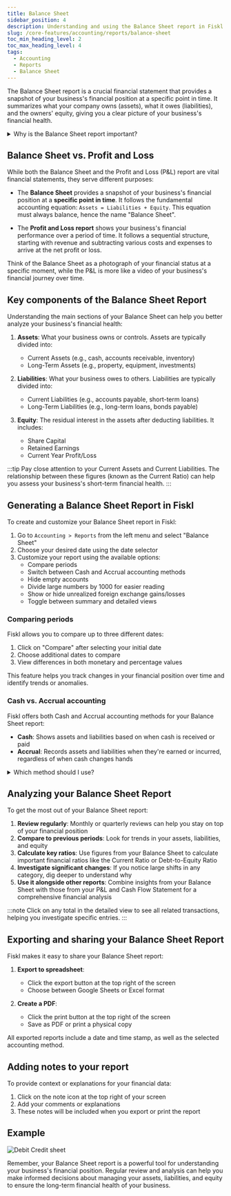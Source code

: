 ```yaml
---
title: Balance Sheet
sidebar_position: 4
description: Understanding and using the Balance Sheet report in Fiskl
slug: /core-features/accounting/reports/balance-sheet
toc_min_heading_level: 2
toc_max_heading_level: 4
tags:
  - Accounting
  - Reports
  - Balance Sheet
---
```


The Balance Sheet report is a crucial financial statement that provides a snapshot of your business's financial position at a specific point in time. It summarizes what your company owns (assets), what it owes (liabilities), and the owners' equity, giving you a clear picture of your business's financial health.

<details>
<summary>Why is the Balance Sheet report important?</summary>

The Balance Sheet report is essential because it:
- Shows your business's financial position at a glance
- Helps assess your company's liquidity and solvency
- Is required for tax filing and loan applications
- Provides insights for strategic business decisions
</details>

## Balance Sheet vs. Profit and Loss

While both the Balance Sheet and the Profit and Loss (P&L) report are vital financial statements, they serve different purposes:

- The **Balance Sheet** provides a snapshot of your business's financial position at a **specific point in time**. It follows the fundamental accounting equation: `Assets = Liabilities + Equity`. This equation must always balance, hence the name "Balance Sheet".

- The **Profit and Loss report** shows your business's financial performance over a period of time. It follows a sequential structure, starting with revenue and subtracting various costs and expenses to arrive at the net profit or loss.

Think of the Balance Sheet as a photograph of your financial status at a specific moment, while the P&L is more like a video of your business's financial journey over time.

## Key components of the Balance Sheet Report

Understanding the main sections of your Balance Sheet can help you better analyze your business's financial health:

1. **Assets**: What your business owns or controls. Assets are typically divided into:
   - Current Assets (e.g., cash, accounts receivable, inventory)
   - Long-Term Assets (e.g., property, equipment, investments)

2. **Liabilities**: What your business owes to others. Liabilities are typically divided into:
   - Current Liabilities (e.g., accounts payable, short-term loans)
   - Long-Term Liabilities (e.g., long-term loans, bonds payable)

3. **Equity**: The residual interest in the assets after deducting liabilities. It includes:
   - Share Capital
   - Retained Earnings
   - Current Year Profit/Loss

:::tip
Pay close attention to your Current Assets and Current Liabilities. The relationship between these figures (known as the Current Ratio) can help you assess your business's short-term financial health.
:::

## Generating a Balance Sheet Report in Fiskl

To create and customize your Balance Sheet report in Fiskl:

1. Go to `Accounting > Reports` from the left menu and select "Balance Sheet"
2. Choose your desired date using the date selector
3. Customize your report using the available options:
   - Compare periods
   - Switch between Cash and Accrual accounting methods
   - Hide empty accounts
   - Divide large numbers by 1000 for easier reading
   - Show or hide unrealized foreign exchange gains/losses
   - Toggle between summary and detailed views

### Comparing periods

Fiskl allows you to compare up to three different dates:

1. Click on "Compare" after selecting your initial date
2. Choose additional dates to compare
3. View differences in both monetary and percentage values

This feature helps you track changes in your financial position over time and identify trends or anomalies.

### Cash vs. Accrual accounting

Fiskl offers both Cash and Accrual accounting methods for your Balance Sheet report:

- **Cash**: Shows assets and liabilities based on when cash is received or paid
- **Accrual**: Records assets and liabilities when they're earned or incurred, regardless of when cash changes hands

<details>
<summary>Which method should I use?</summary>

Learn more about the differences between [Cash vs Accrual accounting](../../../Glossary/terms/cash-vs-accrual) and how you can easily switch between them in Fiskl.

</details>

## Analyzing your Balance Sheet Report

To get the most out of your Balance Sheet report:

1. **Review regularly**: Monthly or quarterly reviews can help you stay on top of your financial position
2. **Compare to previous periods**: Look for trends in your assets, liabilities, and equity
3. **Calculate key ratios**: Use figures from your Balance Sheet to calculate important financial ratios like the Current Ratio or Debt-to-Equity Ratio
4. **Investigate significant changes**: If you notice large shifts in any category, dig deeper to understand why
5. **Use it alongside other reports**: Combine insights from your Balance Sheet with those from your P&L and Cash Flow Statement for a comprehensive financial analysis

:::note
Click on any total in the detailed view to see all related transactions, helping you investigate specific entries.
:::

## Exporting and sharing your Balance Sheet Report

Fiskl makes it easy to share your Balance Sheet report:

1. **Export to spreadsheet**:
   - Click the export button at the top right of the screen
   - Choose between Google Sheets or Excel format

2. **Create a PDF**:
   - Click the print button at the top right of the screen
   - Save as PDF or print a physical copy

All exported reports include a date and time stamp, as well as the selected accounting method.

## Adding notes to your report

To provide context or explanations for your financial data:

1. Click on the note icon at the top right of your screen
2. Add your comments or explanations
3. These notes will be included when you export or print the report

## Example

![Debit Credit sheet](/img/acounting/balance-sheet-sample.png)


Remember, your Balance Sheet report is a powerful tool for understanding your business's financial position. Regular review and analysis can help you make informed decisions about managing your assets, liabilities, and equity to ensure the long-term financial health of your business.
